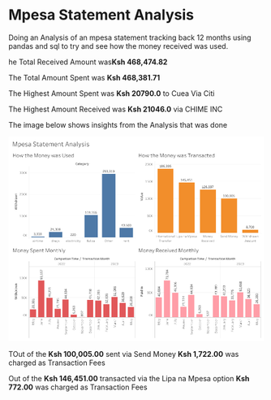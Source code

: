 # Mpesa Statement Analysis

Doing an Analysis of an mpesa statement tracking back 12 months using pandas and sql to try and see how the money received was used.

he Total Received Amount was**Ksh 468,474.82**

The Total Amount Spent was **Ksh 468,381.71**

The Highest Amount Spent was **Ksh 20790.0** to Cuea Via Citi

The Highest Amount Received was **Ksh 21046.0** via CHIME INC



The image below shows insights from the Analysis that was done

![Alt text](<Dashboard 1 (1).png>)


TOut of the **Ksh 100,005.00** sent via Send Money **Ksh 1,722.00** was charged as Transaction Fees

Out of the **Ksh 146,451.00** transacted via the Lipa na Mpesa option **Ksh 772.00** was charged as Transaction Fees


